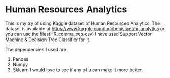 # Human Resources Analytics
This is my try of using Kaggle dataset of Human Resources Analytics. The dataset is available at https://www.kaggle.com/ludobenistant/hr-analytics or you can use the files(HR_comma_sep.csv) I have used Support Vector Machine & Decision Tree Classifier for it.

The dependencies I used are

1. Pandas
2. Numpy
3. Sklearn
I would love to see if any of u can make it more better.
